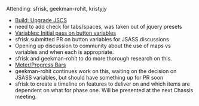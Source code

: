 Attending: sfrisk, geekman-rohit, kristyjy

* [Build: Upgrade JSCS](https://github.com/jquery/css-chassis/pull/137)
 * need to add check for tabs/spaces, was taken out of jquery presets
* [Variables: Initial pass on button variables](https://github.com/jquery/css-chassis/pull/138)
 * sfrisk submitted PR on button variables for JSASS discussions
 * Opening up discussion to community about the use of maps vs variables and when each is appropriate.
 * sfrisk and geekman-rohit to do more thorough research on this.
* [Meter/Progress Bars](http://codepen.io/geekman-rohit/pen/qOGKMK)
 * geekman-rohit continues work on this, waiting on the decision on JSASS variables, but should have something up for PR soon
* sfrisk to create a timeline on features to deliver on and which items are dependent on what for phase one. Will be presented at the next Chassis meeting. 
